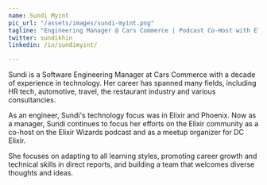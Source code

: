 ```yaml
---
name: Sundi Myint
pic_url: "/assets/images/sundi-myint.png"
tagline: "Engineering Manager @ Cars Commerce | Podcast Co-Host with Elixir Wizards"
twitter: sundikhin
linkedin: /in/sundimyint/

---
```

Sundi is a Software Engineering Manager at Cars Commerce with a decade of experience in technology. Her career has spanned many fields, including HR tech, automotive, travel, the restaurant industry and various consultancies.

As an engineer, Sundi's technology focus was in Elixir and Phoenix. Now as a manager, Sundi continues to focus her efforts on the Elixir community as a co-host on the Elixir Wizards podcast and as a meetup organizer for DC Elixir.

She focuses on adapting to all learning styles, promoting career growth and technical skills in direct reports, and building a team that welcomes diverse thoughts and ideas.